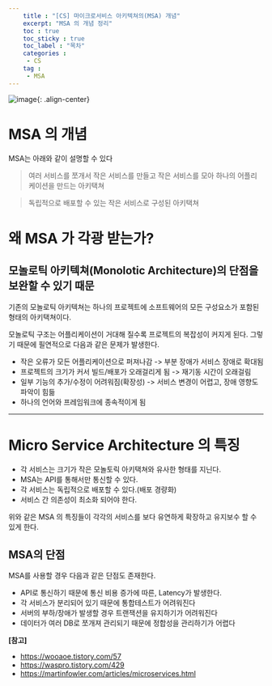 ```yaml
---
    title : "[CS] 마이크로서비스 아키텍쳐의(MSA) 개념"
    excerpt: "MSA 의 개념 정리"
    toc : true
    toc_sticky : true
    toc_label : "목차"
    categories :
     - CS
    tag :
     - MSA
---
```


![image](https://user-images.githubusercontent.com/10546369/160277998-e85176ee-50a9-4cb7-bfd8-a4e90d3cff67.png){: .align-center}

# MSA 의 개념
MSA는 아래와 같이 설명할 수 있다
>여러 서비스를 쪼개서 작은 서비스를 만들고 작은 서비스를 모아 하나의 어플리케이션을 만드는 아키택쳐

> 독립적으로 배포할 수 있는 작은 서비스로 구성된 아키택쳐



# 왜 MSA 가 각광 받는가?

## 모놀로틱 아키텍쳐(Monolotic Architecture)의 단점을 보완할 수 있기 때문
기존의 모놀로틱 아키텍쳐는 하나의 프로젝트에 소프트웨어의 모든 구성요소가 포함된 형태의 아키택쳐이다.

모놀로틱 구조는 어플리케이션이 거대해 질수록 프로젝트의 복잡성이 커지게 된다. 그렇기 때문에 필연적으로 다음과 같은 문제가 발생한다.

- 작은 오류가 모든 어플리케이션으로 퍼져나감 -> 부분 장애가 서비스 장애로 확대됨
- 프로젝트의 크기가 커서 빌드/배포가 오래걸리게 됨 -> 재기동 시간이 오래걸림
- 일부 기능의 추가/수정이 어려워짐(확장성) -> 서비스 변경이 어렵고, 장애 영향도 파악이 힘듦
- 하나의 언어와 프레임워크에 종속적이게 됨


---  

# Micro Service Architecture 의 특징

- 각 서비스는 크기가 작은 모놀토릭 아키택쳐와 유사한 형태를 지닌다.
- MSA는 API를 통해서만 통신할 수 있다.
- 각 서비스는 독립적으로 배포할 수 있다.(배포 경량화)
- 서비스 간 의존성이 최소화 되어야 한다.


위와 같은 MSA 의 특징들이 각각의 서비스를 보다 유연하게 확장하고 유지보수 할 수 있게 한다.

## MSA의 단점
MSA를 사용할 경우 다음과 같은 단점도 존재한다.

- API로 통신하기 때문에 통신 비용 증가에 따른, Latency가 발생한다.
- 각 서비스가 분리되어 있기 때문에 통합테스트가 어려워진다
- 서버의 부하/장애가 발생할 경우 트랜잭션을 유지하기가 어려워진다
- 데이터가 여러 DB로 쪼개져 관리되기 때문에 정합성을 관리하기가 어렵다



**[참고]**  
- https://wooaoe.tistory.com/57  
- https://waspro.tistory.com/429  
- https://martinfowler.com/articles/microservices.html